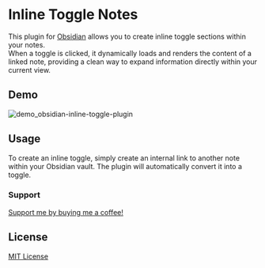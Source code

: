 # Inline Toggle Notes

This plugin for [Obsidian](https://obsidian.md) allows you to create inline toggle sections within your notes.    
When a toggle is clicked, it dynamically loads and renders the content of a linked note, providing a clean way to expand information directly within your current view.

## Demo

![demo_obsidian-inline-toggle-plugin](https://github.com/user-attachments/assets/387d4103-61b2-4df0-9e26-ab730f16545c)

## Usage

To create an inline toggle, simply create an internal link to another note within your Obsidian vault. The plugin will automatically convert it into a toggle.

### Support

[Support me by buying me a coffee!](https://buymeacoffee.com/sijun_yang)

## License

[MIT License](./LICENSE)
